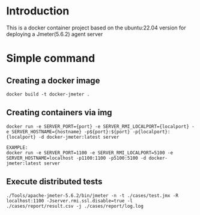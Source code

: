# Introduction
This is a docker container project based on the ubuntu:22.04 version for deploying a Jmeter(5.6.2) agent server

# Simple command
## Creating a docker image
```
docker build -t docker-jmeter .
```
## Creating containers via img
```
docker run -e SERVER_PORT={port} -e SERVER_RMI_LOCALPORT={localport} -e SERVER_HOSTNAME={hostname} -p${port}:${port} -p{localport}:{localport} -d docker-jmeter:latest server

EXAMPLE: 
docker run -e SERVER_PORT=1100 -e SERVER_RMI_LOCALPORT=5100 -e SERVER_HOSTNAME=localhost -p1100:1100 -p5100:5100 -d docker-jmeter:latest server
```
## Execute distributed tests
```
./Tools/apache-jmeter-5.6.2/bin/jmeter -n -t ./cases/test.jmx -R localhost:1100 -Jserver.rmi.ssl.disable=true -l ./cases/report/result.csv -j ./cases/report/log.log

```